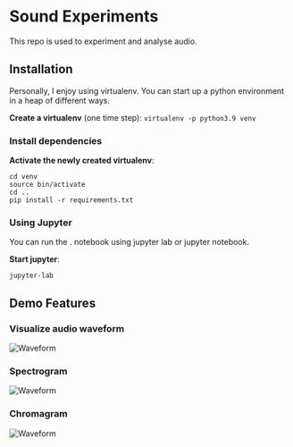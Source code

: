 # Sound Experiments

This repo is used to experiment and analyse audio.


## Installation

Personally, I enjoy using virtualenv. You can start up a python environment in a heap of different ways.

**Create a virtualenv** (one time step):
`virtualenv -p python3.9 venv`

### Install dependencies

**Activate the newly created virtualenv**:

```
cd venv
source bin/activate
cd ..
pip install -r requirements.txt
```

### Using Jupyter

You can run the . notebook using jupyter lab or jupyter notebook.

**Start jupyter**:

`jupyter-lab`


## Demo Features

### Visualize audio waveform

![Waveform](/Users/cnnrrss/Projects/pers/sound-experiments/assets/waveplot.png)

### Spectrogram

![Waveform](/Users/cnnrrss/Projects/pers/sound-experiments/assets/spectrogram.png)

### Chromagram

![Waveform](/Users/cnnrrss/Projects/pers/sound-experiments/assets/chromagram.png)

